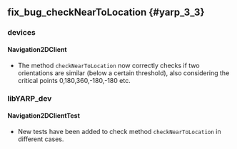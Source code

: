 fix_bug_checkNearToLocation {#yarp_3_3}
----------------------

### devices

#### Navigation2DClient
* The method `checkNearToLocation` now correctly checks if two orientations are similar (below a certain threshold),
also considering the critical points 0,180,360,-180,-180 etc.

### libYARP_dev

#### Navigation2DClientTest
* New tests have been added to check method `checkNearToLocation` in different cases.

